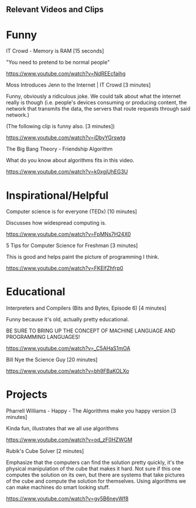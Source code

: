 ## Relevant Videos and Clips

# Funny
IT Crowd - Memory is RAM [15 seconds]

"You need to pretend to be normal people"

<https://www.youtube.com/watch?v=NdREEcfaihg>

Moss Introduces Jenn to the Internet | IT Crowd [3 minutes]

Funny, obviously a ridiculous joke. We could talk about what the internet
really is though (i.e. people's devices consuming or producing content, the
network that transmits the data, the servers that route requests through
said network.)

(The following clip is funny also. [3 minutes])

<https://www.youtube.com/watch?v=iDbyYGrswtg>

The Big Bang Theory - Friendship Algorithm

What do you know about algorithms fits in this video.

<https://www.youtube.com/watch?v=k0xgjUhEG3U>


# Inspirational/Helpful
Computer science is for everyone (TEDx) [10 minutes]

Discusses how widespread computing is.

<https://www.youtube.com/watch?v=FpMNs7H24X0>

5 Tips for Computer Science for Freshman [3 minutes]

This is good and helps paint the picture of programming I think.

<https://www.youtube.com/watch?v=FKElfZhfrp0>


# Educational
Interpreters and Compilers (Bits and Bytes, Episode 6) [4 minutes]

Funny because it's old, actually pretty educational.

BE SURE TO BRING UP THE CONCEPT OF MACHINE LANGUAGE AND PROGRAMMING LANGUAGES!

<https://www.youtube.com/watch?v=_C5AHaS1mOA>

Bill Nye the Science Guy [20 minutes]

<https://www.youtube.com/watch?v=bh9FBaKOLXo>


# Projects
Pharrell Williams - Happy - The Algorithms make you happy version [3 minutes]

Kinda fun, illustrates that we all use algorithms

<https://www.youtube.com/watch?v=od_zF0HZWGM>

Rubik's Cube Solver [2 minutes]

Emphasize that the computers can find the solution pretty quickly, it's the
physical manipulation of the cube that makes it hard. Not sure if this one
computes the solution on its own, but there are systems that take pictures of
the cube and compute the solution for themselves. Using algorithms we can
make machines do smart looking stuff.

<https://www.youtube.com/watch?v=gy5B6neyWf8>

